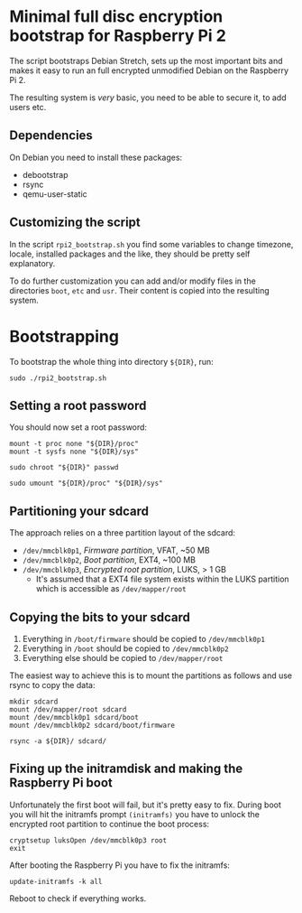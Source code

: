# Minimal full disc encryption bootstrap for Raspberry Pi 2

The script bootstraps Debian Stretch, sets up the most important bits and makes
it easy to run an full encrypted unmodified Debian on the Raspberry Pi 2.

The resulting system is *very* basic, you need to be able to secure it, to add 
users etc.


## Dependencies

On Debian you need to install these packages:

* debootstrap
* rsync
* qemu-user-static


## Customizing the script

In the script `rpi2_bootstrap.sh` you find some variables to change timezone,
locale, installed packages and the like, they should be pretty self explanatory.

To do further customization you can add and/or modify files in the directories
`boot`, `etc` and `usr`. Their content is copied into the resulting system.


# Bootstrapping

To bootstrap the whole thing into directory `${DIR}`, run:

```
sudo ./rpi2_bootstrap.sh
```


## Setting a root password

You should now set a root password:

```
mount -t proc none "${DIR}/proc"
mount -t sysfs none "${DIR}/sys"

sudo chroot "${DIR}" passwd

sudo umount "${DIR}/proc" "${DIR}/sys"

```


## Partitioning your sdcard

The approach relies on a three partition layout of the sdcard:

* `/dev/mmcblk0p1`, *Firmware partition*, VFAT, ~50 MB
* `/dev/mmcblk0p2`, *Boot partition*, EXT4, ~100 MB
* `/dev/mmcblk0p3`, *Encrypted root partition*, LUKS, > 1 GB
  - It's assumed that a EXT4 file system exists within the LUKS partition which
    is accessible as `/dev/mapper/root`


## Copying the bits to your sdcard

1. Everything in `/boot/firmware` should be copied to `/dev/mmcblk0p1`
2. Everything in `/boot` should be copied to `/dev/mmcblk0p2`
3. Everything else should be copied to `/dev/mapper/root`

The easiest way to achieve this is to mount the partitions as follows and use
rsync to copy the data:

```
mkdir sdcard
mount /dev/mapper/root sdcard
mount /dev/mmcblk0p1 sdcard/boot
mount /dev/mmcblk0p2 sdcard/boot/firmware

rsync -a ${DIR}/ sdcard/
```


## Fixing up the initramdisk and making the Raspberry Pi boot

Unfortunately the first boot will fail, but it's pretty easy to fix. During
boot you will hit the initramfs prompt `(initramfs)` you have to unlock the
encrypted root partition to continue the boot process:

```
cryptsetup luksOpen /dev/mmcblk0p3 root
exit
```

After booting the Raspberry Pi you have to fix the initramfs:

```
update-initramfs -k all
```

Reboot to check if everything works.
